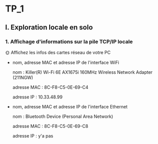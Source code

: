 # TP_1

## I. Exploration locale en solo

### 1. Affichage d'informations sur la pile TCP/IP locale

🌞 Affichez les infos des cartes réseau de votre PC

- nom, adresse MAC et adresse IP de l'interface WiFi

    nom : Killer(R) Wi-Fi 6E AX1675i 160MHz Wireless Network Adapter (211NGW)

    adresse MAC : 8C-F8-C5-0E-69-C4

    adresse IP : 10.33.48.99

- nom, adresse MAC et adresse IP de l'interface Ethernet

    nom : Bluetooth Device (Personal Area Network)

    adresse MAC : 8C-F8-C5-0E-69-C8

    adresse IP : y'a pas

    